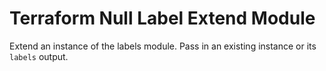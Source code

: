 # Terraform Null Label Extend Module

Extend an instance of the labels module. Pass in an existing instance or its `labels` output.

<!-- BEGIN_TF_DOCS -->

<!-- END_TF_DOCS -->
